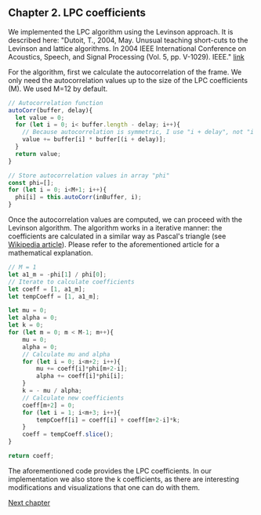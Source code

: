 ## Chapter 2. LPC coefficients
We implemented the LPC algorithm using the Levinson approach. It is described here: "Dutoit, T., 2004, May. Unusual teaching short-cuts to the Levinson and lattice algorithms. In 2004 IEEE International Conference on Acoustics, Speech, and Signal Processing (Vol. 5, pp. V-1029). IEEE." [link](http://citeseerx.ist.psu.edu/viewdoc/download?doi=10.1.1.69.4601&rep=rep1&type=pdf)

For the algorithm, first we calculate the autocorrelation of the frame. We only need the autocorrelation values up to the size of the LPC coefficients (M). We used M=12 by default.

```javascript
// Autocorrelation function
autoCorr(buffer, delay){
  let value = 0;
  for (let i = 0; i< buffer.length - delay; i++){
    // Because autocorrelation is symmetric, I use "i + delay", not "i - delay"
    value += buffer[i] * buffer[(i + delay)];
  }
  return value;
}

// Store autocorrelation values in array "phi"
const phi=[];
for (let i = 0; i<M+1; i++){
  phi[i] = this.autoCorr(inBuffer, i);
}
```

Once the autocorrelation values are computed, we can proceed with the Levinson algorithm. The algorithm works in a iterative manner: the coefficients are calculated in a similar way as Pascal's triangle (see [Wikipedia article](https://en.wikipedia.org/wiki/Pascal%27s_triangle)). Please refer to the aforementioned article for a mathematical explanation.

```javascript
// M = 1
let a1_m = -phi[1] / phi[0];
// Iterate to calculate coefficients
let coeff = [1, a1_m];
let tempCoeff = [1, a1_m];

let mu = 0;
let alpha = 0;
let k = 0;
for (let m = 0; m < M-1; m++){
    mu = 0;
    alpha = 0;
    // Calculate mu and alpha
    for (let i = 0; i<m+2; i++){
        mu += coeff[i]*phi[m+2-i];
        alpha += coeff[i]*phi[i];
    }
    k = - mu / alpha;
    // Calculate new coefficients
    coeff[m+2] = 0;
    for (let i = 1; i<m+3; i++){
        tempCoeff[i] = coeff[i] + coeff[m+2-i]*k;
    }
    coeff = tempCoeff.slice();
}

return coeff;
```

The aforementioned code provides the LPC coefficients. In our implementation we also store the k coefficients, as there are interesting modifications and visualizations that one can do with them.

[Next chapter](Chapter%203.%20Voice%20synthesis.md)
